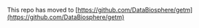 This repo has moved to [https://github.com/DataBiosphere/getm](https://github.com/DataBiosphere/getm)
